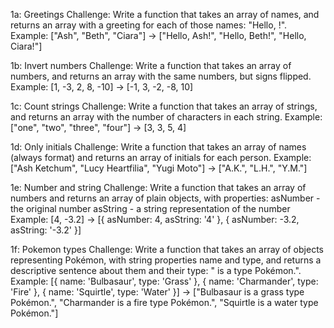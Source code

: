 1a: Greetings
Challenge: Write a function that takes an array of names, and returns an array with a greeting for each of those names: "Hello, <name>!".
Example: ["Ash", "Beth", "Ciara"] -> ["Hello, Ash!", "Hello, Beth!", "Hello, Ciara!"]

1b: Invert numbers
Challenge: Write a function that takes an array of numbers, and returns an array with the same numbers, but signs flipped.
Example: [1, -3, 2, 8, -10] -> [-1, 3, -2, -8, 10]

1c: Count strings
Challenge: Write a function that takes an array of strings, and returns an array with the number of characters in each string.
Example: ["one", "two", "three", "four"] -> [3, 3, 5, 4]

1d: Only initials
Challenge: Write a function that takes an array of names (always <firstname> <surname> format) and returns an array of initials for each person.
Example: ["Ash Ketchum", "Lucy Heartfilia", "Yugi Moto"] -> ["A.K.", "L.H.", "Y.M."]

1e: Number and string
Challenge: Write a function that takes an array of numbers and returns an array of plain objects, with properties:
asNumber - the original number
asString - a string representation of the number
Example: [4, -3.2] -> [{ asNumber: 4, asString: '4' }, { asNumber: -3.2, asString: '-3.2' }]

1f: Pokemon types
Challenge: Write a function that takes an array of objects representing Pokémon, with string properties name and type, and returns a descriptive sentence about them and their type: "<name> is a <type in lowercase> type Pokémon.".
Example:
[{ name: 'Bulbasaur', type: 'Grass' }, { name: 'Charmander', type: 'Fire' }, { name: 'Squirtle', type: 'Water' }]
-> ["Bulbasaur is a grass type Pokémon.", "Charmander is a fire type Pokémon.", "Squirtle is a water type Pokémon."] 